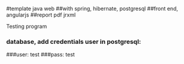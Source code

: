 #template java web
##with spring, hibernate,  postgresql
##front end, angularjs
##report pdf jrxml

Testing program
### database, add credentials user in postgresql:
  ###user: test
  ###pass: test
